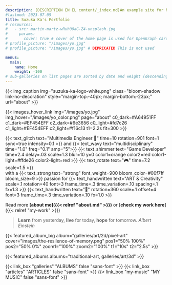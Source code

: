 ```yaml
---
description: (DESCRIPTION EN EL content/_index.md)An example site for hugo-theme-gallery. Images from Unsplash.
#lastmod: 2023-07-05
title: Suzuka Ka's Portfolio
# resources:
#   - src: martin-martz-wRuhOOaG-Z4-unsplash.jpg
#     params:
#       cover: true # cover of the home page is used for OpenGraph cards, etc.
# profile_picture: "/images/yo.jpg"
# profile_picture: "/images/yo.jpg" # DEPRECATED This is not used

menus:
  main:
    name: Home
    weight: -100
# sub-galleries on list pages are sorted by date and weight (descending)
---
```


<!-- {{< header text="*Suzuka Ka*" h=1 class="bloom-shadow-text" >}} -->

<!-- {{< img_caption img="suzuka-ka-logo-white.png" class="bloom-shadow" >}} -->
{{< img_caption img="suzuka-ka-logo-white.png" class="bloom-shadow link-no-decoration" style="margin-top:-40px; margin-bottom:-23px;" url="about" >}}


<!-- {{< img_caption img="suzuka-ka-logo-white-rotated.png" class="bloom-shadow" >}} -->


{{< images_hover_link img="/images/yo.jpg" img_hover="/images/yo_color.png" page="about" c0_dark=#A64951FF c1_dark=#EF454EFF c2_dark=#6e3656 c0_light=#fd7c26 c1_light=#EF454EFF c2_light=#f16c13 t1=2.2s fit=300 >}}


{{< text_glitch text="Multimedia Engineer 🧠" time=10 rotation=901 font=1 sync=true intensity=0.1 >}} and {{< text_wavy text="multidisciplinary" time="1.0" freq="0.1" amp="5">}} <span class="pixel-font">{{< text_shimmer text="Game Developer" time=2.4 delay=.03 scale=1.3 blur=10 y=0 color1=orange color2=red color1-light=#ffde26 color2-light=red >}}</span> {{< text_rotate text="🎮" time=7.2  scale=1.5 >}} <br> with a {{< text_strong text="strong" font_weight=900 bloom_color=#00f7ff bloom_size=9 >}} passion for {{< text_handwritten text="ART & Creativity" scale=.1 rotation=40 font=3 frame_time=.3 time_variation=.10 spacing=.1  fx=1.3 >}} {{< text_handwritten text="🎨" rotation=360 scale=.1 offset=4 font=3 frame_time=.3 time_variation=.10 fx=1.0 >}} 

Read more **[about me]({{< relref "about.md" >}})** or [**check my work here**]({{< relref "my-work" >}})

<!-- TODO cambiar el link de "check my work here -->
<!-- (❌❌❌TODO❗❗❗❗❗❗❗❗❗❗❗❗❗❗❗: cambiar el link de "check my work here"❗) -->

<!-- ❌❌❌❗❌❌❌❗❌❌❌❗❌❌❌❗❌❌❌❗❌❌❌❗❌❌❌❗❌❌❌❗❌❌❌❗ -->
<!-- > ⚠️ <u>THIS **SITE** IS **UNDER DEVELOPMENT**</u> ⚠️ -->



> **Learn** from yesterday, **live** for today, **hope** for tomorrow. <cite>Albert Einstein</cite>





<!-- [Articles]({{< relref "articles" >}}) &nbsp;&nbsp;&nbsp;| &nbsp;&nbsp;&nbsp;[Albums]({{< relref "galleries" >}}) &nbsp;&nbsp;&nbsp;| &nbsp;&nbsp;&nbsp;[Interviews]({{< relref "articles" >}}) -->




<!-- [2D]({{< relref "/galleries/art/2d">}}) -->

<!-- {{< album_categories title="3d-art, 2d-art" title="My favourite albums" align="right" >}} -->

{{< featured_album_big album="galleries/art/2d/pixel-art" cover="images/the-resilence-of-memory.png" pos1="50% 100%" pos2="50% 0%" zoom1="100%" zoom2="100%" t1="10s" t2="2.5s" >}}

{{< featured_albums albums="traditional-art, galleries/art/3d" >}}



{{< link_box "galleries" "ALBUMS" false "sans-font" >}} 
{{< link_box "articles" "ARTICLES" false "sans-font" >}} 
{{< link_box "my-music" "MY MUSIC" false "sans-font" >}} 
<!-- {{< link_box "galleries" "INTERVIEWS" false "sans-font" >}}  -->
